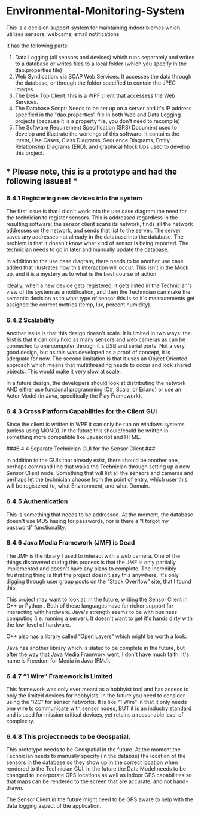 # Environmental-Monitoring-System #

This is a decision support system for maintaining indoor biomes which utilizes sensors, webcams, email notifications

It has the following parts: 

1. Data Logging (all sensors and devices) which runs separately and writes to a database or writes files to a local folder (which you specify in the dao.properties file)
2. Web Syndication: via SOAP Web Services. It accesses the data through the database, or through the folder specified to contain the JPEG images.
3. The Desk Top Client: this is a WPF client that accessess the Web Services. 
4. The Database Script: Needs to be set up on a server and it's IP address specified in the "dao.properties" file in both Web and Data Logging projects (because it is a property file, you don't need to recompile)
5. The Software Requirement Specification (SRS) Document used to develop and illustrate the workings of this software. It contains the Intent, Use Cases, Class Diagrams, Sequence Diagrams, Entity Relationship Diagrams (ERD), and graphical Mock Ups used to develop this project. 
 
## * Please note, this is a prototype and had the following issues! * ##

### 6.4.1 Registering new devices into the system ###

The first issue is that I didn't work into the use case diagram the need for the technician to register sensors. This is addressed regardless in the resulting software: the sensor client scans its network, finds all the network addresses on the network, and sends that list to the server. The server saves any addresses not already in the database into the database. The problem is that it doesn't know what kind of sensor is being reported. The technician needs to go in later and manually update the database. 

In addition to the use case diagram, there needs to be another use case added that illustrates how this interaction will occur. This isn't in the Mock up, and it is a mystery as to what is the best course of action. 

Ideally, when a new device gets registered, it gets listed in the Technician's view of the system as a notification, and then the Technician can make the semantic decision as to what type of sensor this is so it's measurements get assigned the correct metrics (temp, lux, percent humidity). 

### 6.4.2 Scalability ###

Another issue is that this design doesn't scale. It is limited in two ways: the first is that it can only hold as many sensors and web cameras as can be connected to one computer through it's USB and serial ports. Not a very good design, but as this was developed as a proof of concept, it is adequate for now. The second limitation is that it uses an Object Oriented approach which means that multithreading needs to occur and lock shared objects. This would make it very slow at scale. 

In a future design, the developers should look at distributing the network AND either use funcional programming (C#, Scala, or Erland) or use an Actor Model (in Java, specifically the Play Framework). 

### 6.4.3 Cross Platform Capabilities for the Client GUI ###

Since the client is written in WPF it can only be run on windows systems (unless using MONO). In the future this should/could be written in something more compatible like Javascript and HTML. 

###6.4.4 Separate Technician GUI for the Sensor Client ###

In addition to the GUIs that already exist, there should be another one, perhaps command line that walks the Technician through setting up a new Sensor Client node. Something that will list all the sensors and cameras and perhaps let the technician choose from the point of entry, which user this will be registered to, what Environment, and what Domain. 

### 6.4.5 Authentication ###

This is something that needs to be addressed. At the moment, the database doesn't use MD5 hasing for passwords, nor is there a “I forgot my password” functionality.

### 6.4.6 Java Media Framework (JMF) is Dead ###

The JMF is the library I used to interact with a web camera. One of the things discovered during this process is that the JMF is only partially implemented and doesn't have any plans to complete. The incredibly frustrating thing is that the project doesn't say this anywhere. It's only digging through user group posts on the “Stack Overflow” site, that I found this. 

This project may want to look at, in the future, writing the Sensor Client in C++ or Python . Both of these languages have far richer support for interacting with hardware. Java's strength seems to be with business computing (i.e. running a server). It doesn't want to get it's hands dirty with the low-level of hardware. 

C++ also has a library called “Open Layers” which might be worth a look. 

Java has another library which is slated to be complete in the future, but after the way that Java Media Framwork went, I don't have much faith. It's name is Freedom for Media in Java (FMJ).

### 6.4.7 “1 Wire” Framework is Limited ###

This framework was only ever meant as a hobbyist tool and has access to only the limited devices for hobbyists. In the future you need to consider using the “I2C” for sensor networks. It is like “1 Wire” in that it only needs one wire to communicate with sensor nodes, BUT it is an industry standard and is used for mission critical devices, yet retains a reasonable level of complexity.

### 6.4.8 This project needs to be Geospatial. ###

This prototype needs to be Geospatial in the future. At the moment the Technician needs to manually specify (in the databse) the  location of the sensors in the database so they show up in the correct location when rendered to the Technician GUI. In the future the Data Model needs to be changed to incorporate GPS locations as well as indoor GPS capabilities so that maps can be rendered to the screen that are accurate, and not hand-drawn. 

The Sensor Client in the future might need to be GPS aware to help with the data logging aspect of the application. 
